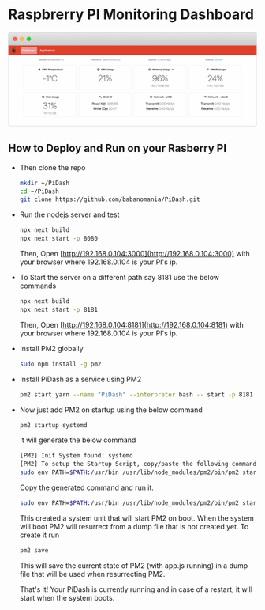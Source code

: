 # Raspbrerry PI Monitoring Dashboard

![screenshot](screenshot.png "screenshot")

## How to Deploy and Run on your Rasberry PI

- Then clone the repo

  ```bash
  mkdir ~/PiDash
  cd ~/PiDash
  git clone https://github.com/babanomania/PiDash.git
  ```

- Run the nodejs server and test

  ```bash
  npx next build
  npx next start -p 8080
  ```

  Then, Open [http://192.168.0.104:3000](http://192.168.0.104:3000) with your browser where 192.168.0.104 is your PI's ip.

- To Start the server on a different path say 8181 use the below commands

  ```bash
  npx next build
  npx next start -p 8181
  ```

  Then, Open [http://192.168.0.104:8181](http://192.168.0.104:8181) with your browser where 192.168.0.104 is your PI's ip.

- Install PM2 globally

  ```bash
  sudo npm install -g pm2
  ```

- Install PiDash as a service using PM2

  ```bash
  pm2 start yarn --name "PiDash" --interpreter bash -- start -p 8181
  ```

- Now just add PM2 on startup using the below command

  ```bash
  pm2 startup systemd
  ```

  It will generate the below command

  ```bash
  [PM2] Init System found: systemd
  [PM2] To setup the Startup Script, copy/paste the following command:
  sudo env PATH=$PATH:/usr/bin /usr/lib/node_modules/pm2/bin/pm2 startup systemd -u pi --hp /home/pi
  ```

  Copy the generated command and run it.

  ```bash
  sudo env PATH=$PATH:/usr/bin /usr/lib/node_modules/pm2/bin/pm2 startup systemd -u pi --hp /home/p
  ```

  This created a system unit that will start PM2 on boot. When the system will boot PM2 will resurrect from a dump file that is not created yet. To create it run

  ```bash
  pm2 save
  ```

  This will save the current state of PM2 (with app.js running) in a dump file that will be used when resurrecting PM2.

  That's it! Your PiDash is currently running and in case of a restart, it will start when the system boots.
